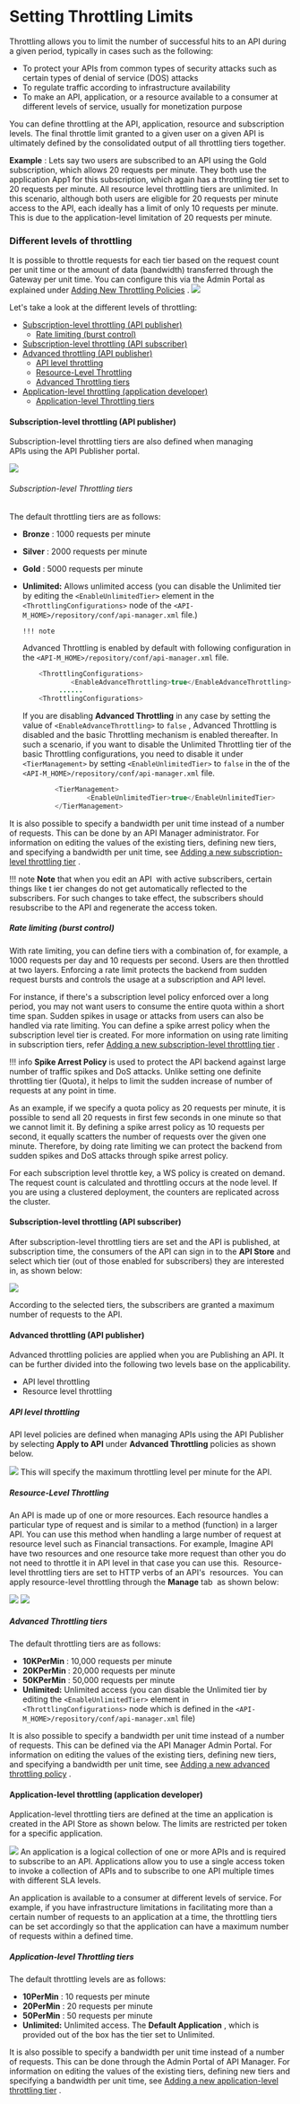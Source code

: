 # Setting Throttling Limits

Throttling allows you to limit the number of successful hits to an API during a given period, typically in cases such as the following:

-   To protect your APIs from common types of security attacks such as certain types of denial of service (DOS) attacks
-   To regulate traffic according to infrastructure availability
-   To make an API, application, or a resource available to a consumer at different levels of service, usually for monetization purpose

You can define throttling at the API, application, resource and subscription levels. The final throttle limit granted to a given user on a given API is ultimately defined by the consolidated output of all throttling tiers together.

**Example** : Lets say two users are subscribed to an API using the Gold subscription, which allows 20 requests per minute. They both use the application App1 for this subscription, which again has a throttling tier set to 20 requests per minute. All resource level throttling tiers are unlimited. In this scenario, although both users are eligible for 20 requests per minute access to the API, each ideally has a limit of only 10 requests per minute. This is due to the application-level limitation of 20 requests per minute.

### Different levels of throttling

It is possible to throttle requests for each tier based on the request count per unit time or the amount of data (bandwidth) transferred through the Gateway per unit time. You can configure this via the Admin Portal as explained under [Adding New Throttling Policies](_Adding_New_Throttling_Policies_) .
![]({{base_path}}/assets/attachments/103334955/103334966.png)

Let's take a look at the different levels of throttling:

-   [Subscription-level throttling (API publisher)](#SettingThrottlingLimits-Subscription-levelthrottling(APIpublisher))
    -   [Rate limiting (burst control)](#SettingThrottlingLimits-Ratelimiting(burstcontrol))
-   [Subscription-level throttling (API subscriber)](#SettingThrottlingLimits-Subscription-levelthrottling(APIsubscriber))
-   [Advanced throttling (API publisher)](#SettingThrottlingLimits-Advancedthrottling(APIpublisher))
    -   [API level throttling](#SettingThrottlingLimits-APIlevelthrottling)
    -   [Resource-Level Throttling](#SettingThrottlingLimits-Resource-LevelThrottling)
    -   [Advanced Throttling tiers](#SettingThrottlingLimits-AdvancedThrottlingtiers)
-   [Application-level throttling (application developer)](#SettingThrottlingLimits-Application-levelthrottling(applicationdeveloper))
    -   [Application-level Throttling tiers](#SettingThrottlingLimits-Application-levelThrottlingtiers)

#### Subscription-level throttling (API publisher)

Subscription-level throttling tiers are also defined when managing APIs using the API Publisher portal.

![]({{base_path}}/assets/attachments/103334955/103334956.png)
###### Subscription-level Throttling tiers

The default throttling tiers are as follows:

-   **Bronze** : 1000 requests per minute
-   **Silver** : 2000 requests per minute
-   **Gold** : 5000 requests per minute
-   **Unlimited:** Allows unlimited access (you can disable the Unlimited tier by editing the `<EnableUnlimitedTier>` element in the `<ThrottlingConfigurations>` node of the `<API-M_HOME>/repository/conf/api-manager.xml` file.)

        !!! note
    Advanced Throttling is enabled by default with following configuration in the `<API-M_HOME>/repository/conf/api-manager.xml` file.

    ``` java
        <ThrottlingConfigurations>
                <EnableAdvanceThrottling>true</EnableAdvanceThrottling>
             ......
        <ThrottlingConfigurations>
    ```

    If you are disabling **Advanced Throttling** in any case by setting the value of `<EnableAdvanceThrottling>` to `false` , Advanced Throttling is disabled and the basic Throttling mechanism is enabled thereafter. In such a scenario, if you want to disable the Unlimited Throttling tier of the basic Throttling configurations, you need to disable it under `<TierManagement>` by setting `<EnableUnlimitedTier>` to `false` in the of the `<API-M_HOME>/repository/conf/api-manager.xml` file.

    ``` java
            <TierManagement>        
                    <EnableUnlimitedTier>true</EnableUnlimitedTier>
            </TierManagement>
    ```


It is also possible to specify a bandwidth per unit time instead of a number of requests. This can be done by an API Manager administrator. For information on editing the values of the existing tiers, defining new tiers, and specifying a bandwidth per unit time, see [Adding a new subscription-level throttling tier](Adding-New-Throttling-Policies_103334984.html#AddingNewThrottlingPolicies-Addinganewsubscription-levelthrottlingtier) .

!!! note
**Note** that when you edit an API  with active subscribers, certain things like t ier changes do not get automatically reflected to the subscribers. For such changes to take effect, the subscribers should resubscribe to the API and regenerate the access token.


##### **Rate limiting (burst control)**

With rate limiting, you can define tiers with a combination of, for example, a 1000 requests per day and 10 requests per second. Users are then throttled at two layers. Enforcing a rate limit protects the backend from sudden request bursts and controls the usage at a subscription and API level.

For instance, if there's a subscription level policy enforced over a long period, you may not want users to consume the entire quota within a short time span. Sudden spikes in usage or attacks from users can also be handled via rate limiting. You can define a spike arrest policy when the subscription level tier is created. For more information on using rate limiting in subscription tiers, refer [Adding a new subscription-level throttling tier](Adding-New-Throttling-Policies_103334984.html#AddingNewThrottlingPolicies-Addinganewsubscription-levelthrottlingtier) .

!!! info
**Spike Arrest Policy** is used to protect the API backend against large number of traffic spikes and DoS attacks. Unlike setting one definite throttling tier (Quota), it helps to limit the sudden increase of number of requests at any point in time.

As an example, if we specify a quota policy as 20 requests per minute, it is possible to send all 20 requests in first few seconds in one minute so that we cannot limit it. By defining a spike arrest policy as 10 requests per second, it equally scatters the number of requests over the given one minute. Therefore, by doing rate limiting we can protect the backend from sudden spikes and DoS attacks through spike arrest policy.


For each subscription level throttle key, a WS policy is created on demand. The request count is calculated and throttling occurs at the node level. If you are using a clustered deployment, the counters are replicated across the cluster.

#### Subscription-level throttling (API subscriber)

After subscription-level throttling tiers are set and the API is published, at subscription time, the consumers of the API can sign in to the **API Store** and select which tier (out of those enabled for subscribers) they are interested in, as shown below:

![]({{base_path}}/assets/attachments/103334955/103334957.png)

According to the selected tiers, the subscribers are granted a maximum number of requests to the API.

#### Advanced throttling (API publisher)

Advanced throttling policies are applied when you are Publishing an API. It can be further divided into the following two levels base on the applicability.

-   API level throttling
-   Resource level throttling

##### API level throttling

API level policies are defined when managing APIs using the API Publisher by selecting **Apply to API** under **Advanced Throttling** policies as shown below.

![]({{base_path}}/assets/attachments/103334955/103334961.png)
This will specify the maximum throttling level per minute for the API.

##### **Resource-Level Throttling**

An API is made up of one or more resources. Each resource handles a particular type of request and is similar to a method (function) in a larger API. You can use this method when handling a large number of request at resource level such as Financial transactions. For example, Imagine API have two resources and one resource take more request than other you do not need to throttle it in API level in that case you can use this.  Resource-level throttling tiers are set to HTTP verbs of an API's  resources.  You can apply resource-level throttling through the **Manage** tab  as shown below:

![]({{base_path}}/assets/attachments/103334955/103334960.png)
![]({{base_path}}/assets/attachments/103334955/103334958.png)
##### Advanced Throttling tiers

The default throttling tiers are as follows:

-   **10KPerMin** : 10,000 requests per minute
-   **20KPerMin** : 20,000 requests per minute
-   **50KPerMin** : 50,000 requests per minute
-   **Unlimited:** Unlimited access (you can disable the Unlimited tier by editing the `<EnableUnlimitedTier>` element in `<ThrottlingConfigurations>` node which is defined in the `<API-M_HOME>/repository/conf/api-manager.xml` file)

It is also possible to specify a bandwidth per unit time instead of a number of requests. This can be defined via the API Manager Admin Portal. For information on editing the values of the existing tiers, defining new tiers, and specifying a bandwidth per unit time, see [Adding a new advanced throttling policy](Adding-New-Throttling-Policies_103334984.html#AddingNewThrottlingPolicies-Addinganewadvancedthrottlingpolicy) .

#### Application-level throttling (application developer)

Application-level throttling tiers are defined at the time an application is created in the API Store as shown below. The limits are restricted per token for a specific application.

![]({{base_path}}/assets/attachments/103334955/103334959.png)
An application is a logical collection of one or more APIs and is required to subscribe to an API. Applications allow you to use a single access token to invoke a collection of APIs and to subscribe to one API multiple times with different SLA levels.

An application is available to a consumer at different levels of service. For example, if you have infrastructure limitations in facilitating more than a certain number of requests to an application at a time, the throttling tiers can be set accordingly so that the application can have a maximum number of requests within a defined time.

##### Application-level Throttling tiers

The default throttling levels are as follows:

-   **10PerMin** : 10 requests per minute
-   **20PerMin** : 20 requests per minute
-   **50PerMin** : 50 requests per minute
-   **Unlimited:** Unlimited access. The **Default Application** , which is provided out of the box has the tier set to Unlimited.

It is also possible to specify a bandwidth per unit time instead of a number of requests. This can be done through the Admin Portal of API Manager. For information on editing the values of the existing tiers, defining new tiers and specifying a bandwidth per unit time, see [Adding a new application-level throttling tier](Adding-New-Throttling-Policies_103334984.html#AddingNewThrottlingPolicies-Addinganewapplication-levelthrottlingtier) .
